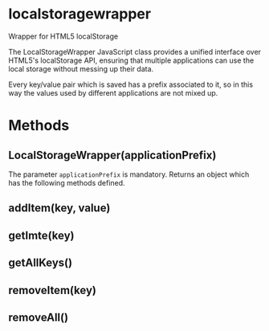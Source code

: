 localstoragewrapper
===================

Wrapper for HTML5 localStorage

The LocalStorageWrapper JavaScript class provides a unified interface over HTML5's localStorage API, ensuring that multiple applications can use the local storage without messing up their data.

Every key/value pair which is saved has a prefix associated to it, so in this way the values used by different applications are not mixed up.

# Methods

## LocalStorageWrapper(applicationPrefix)
The parameter `applicationPrefix` is mandatory. Returns an object which has the following methods defined.

## addItem(key, value)

## getImte(key)

## getAllKeys()

## removeItem(key)

## removeAll()

